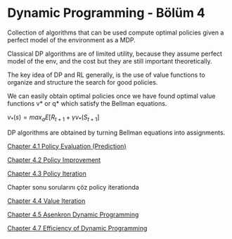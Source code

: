 # Dynamic Programming - Bölüm 4

Collection of algorithms that can be used compute optimal policies given a perfect model of the environment as a MDP.

Classical DP algorithms are of limited utility, because they assume perfect model of the env, and the cost but they are still important theoretically. 

The key idea of DP and RL generally, is the use of value functions to organize and structure the search for good policies.  

We can easily obtain optimal policies once we have found optimal value functions v* or q* which satisfy the Bellman equations.

$v_*(s) = max_aE[R_{t+1} + \gamma v_*(S_{t+1}]$

DP algorithms are obtained by turning Bellman equations into assignments.

[Chapter 4.1 Policy Evaluation (Prediction)](ch4.1-policy-evaluation.md)

[Chapter 4.2 Policy Improvement](ch4.2-policy-improvement.md)

[Chapter 4.3 Policy Iteration](ch4.3-policy-iteration.md)

Chapter sonu sorularını çöz policy iterationda

[Chapter 4.4 Value Iteration](ch4.4-value-iteration.md)

[Chapter 4.5 Asenkron Dynamic Programming](ch4.5-async-dp.md)

[Chapter 4.7 Efficiency of Dynamic Programming](ch4.7-efficiency-of-dp.md)